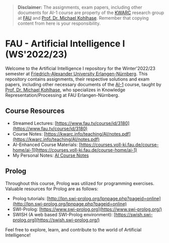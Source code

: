 > **Disclaimer:** The assignments, exam papers, including other documents for AI-1 course are property of the [KWARC](https://kwarc.info/) research group at [FAU](https://www.fau.eu/) and [Prof. Dr. Michael Kohlhase](https://kwarc.info/people/mkohlhase/). Remember that copying content from here is your responsibility.

# FAU - Artificial Intelligence I (WS'2022/23)

Welcome to the Artificial Intelligence I repository for the Winter'2022/23 semester at [Friedrich-Alexander University Erlangen-Nürnberg](https://www.fau.eu/). This repository contains assignments, their respective solutions and exam papers, including other necessary documents of the [AI-1](https://kwarc.info/courses/ai1/) course, taught by [Prof. Dr. Michael Kohlhase](https://kwarc.info/people/mkohlhase/), who specializes in Knowledge Representation/Processing at FAU Erlangen-Nürnberg.

## Course Resources

- Streamed Lectures: [https://www.fau.tv/course/id/3180](https://www.fau.tv/course/id/3180)
- Course Notes: [https://kwarc.info/teaching/AI/notes.pdf](https://kwarc.info/teaching/AI/notes.pdf)
- AI-Enhanced Course Materials: [https://courses.voll-ki.fau.de/course-home/ai-1](https://courses.voll-ki.fau.de/course-home/ai-1)
- My Personal Notes: [AI Course Notes](https://github.com/sujitdebnath/fau-ai1-assignments-ws22/blob/main/AI%20Course%20Notes.pdf)

## Prolog

Throughout this course, Prolog was utilized for programming exercises. Valuable resources for Prolog are as follows:

- Prolog tutorials: [http://lpn.swi-prolog.org/lpnpage.php?pageid=online](http://lpn.swi-prolog.org/lpnpage.php?pageid=online)
- SWI-Prolog: [https://www.swi-prolog.org](https://www.swi-prolog.org/)
- SWISH (A web based SWI-Prolog environment): [https://swish.swi-prolog.org](https://swish.swi-prolog.org/)

Feel free to explore, learn, and contribute to the world of Artificial Intelligence!
